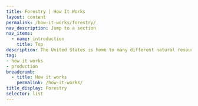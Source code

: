 ```yaml
---
title: Forestry | How It Works
layout: content
permalink: /how-it-works/forestry/
nav_description: Jump to a section
nav_items:
  - name: introduction
    title: Top
description: The United States is home to many different natural resources, including fossil fuel, renewable energy", and nonenergy mineral resources (such as gold, copper, and iron). Since the 19th century, natural resource extraction has been a major industry in the U.S., with fluctuations over time.
tag:
- how it works
- production
breadcrumb:
  - title: How it works
    permalink: /how-it-works/
title_display: Forestry
selector: list
---
```

